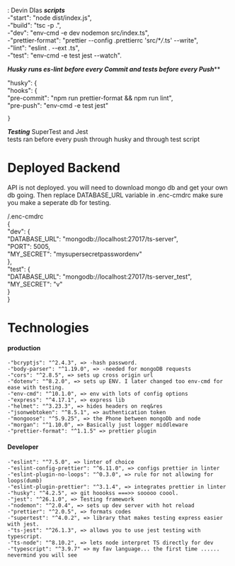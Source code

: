 
: Devin DIas
***scripts***   
    -"start": "node dist/index.js",  
    -"build": "tsc -p .",   
    -"dev": "env-cmd -e dev nodemon src/index.ts",  
    -"prettier-format": "prettier --config .prettierrc 'src/\**/*\.ts' --write",  
    -"lint": "eslint . --ext .ts",  
    -"test": "env-cmd -e test jest --watch". 
    
    

***Husky runs es-lint before every Commit and tests before every Push*****

"husky": {   
    "hooks": {  
      "pre-commit": "npm run prettier-format && npm run lint",  
      "pre-push": "env-cmd -e test jest"  
      
    }
    
 ***Testing***
 SuperTest and Jest  
 tests ran before every push through husky and through test script  




# Deployed Backend
API is not deployed. you will need to download mongo db and get your own db going. Then replace
 DATABASE_URL variable in .enc-cmdrc
 make sure you make a seperate db for testing.
 
 
 /.enc-cmdrc    
 {     
    "dev": {     
        "DATABASE_URL": "mongodb://localhost:27017/ts-server",     
        "PORT": 5005,     
        "MY_SECRET": "mysupersecretpasswordenv"     
    },     
    "test": {     
        "DATABASE_URL": "mongodb://localhost:27017/ts-server_test",     
        "MY_SECRET": "v"     
    }     
}     


# Technologies

#### production

    -"bcryptjs": "^2.4.3", => -hash password.    
    -"body-parser": "^1.19.0", => -needed for mongoDB requests   
    -"cors": "^2.8.5", => sets up cross origin url 
    -"dotenv": "^8.2.0", => sets up ENV. I later changed too env-cmd for ease with testing.   
    -"env-cmd": "^10.1.0", => env with lots of config options
    -"express": "^4.17.1", => express lib  
    -"helmet": "^3.23.3", => hides headers on req&res    
    -"jsonwebtoken": "^8.5.1", => authentication token  
    -"mongoose": "^5.9.25", => the Phone between mongoDb and node
    -"morgan": "^1.10.0", => Basically just logger middleware
    -"prettier-format": "^1.1.5" => prettier plugin


#### Developer


    -"eslint": "^7.5.0", => linter of choice  
    -"eslint-config-prettier": "^6.11.0", => configs prettier in linter    
    -"eslint-plugin-no-loops": "^0.3.0", => rule for not allowing for loops(dumb)    
    -"eslint-plugin-prettier": "^3.1.4", => integrates prettier in linter  
    -"husky": "^4.2.5", => git hoookss ===>> sooooo coool.       
    -"jest": "^26.1.0", => Testing framework  
    -"nodemon": "^2.0.4", => sets up dev server with hot reload 
    -"prettier": "^2.0.5", => formats codes     
    -"supertest": "^4.0.2", => library that makes testing express easier with jest.   
    -"ts-jest": "^26.1.3", => allows you to use jest testing with typescript.       
    -"ts-node": "^8.10.2", => lets node interpret TS directly for dev 
    -"typescript": "^3.9.7" => my fav language... the first time ...... nevermind you will see
